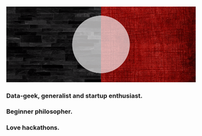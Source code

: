 ![Alt Text](https://github.com/Feliren88/Feliren88/blob/master/Feliren(4).gif)

### Data-geek, generalist and startup enthusiast.

### Beginner philosopher.

### Love hackathons.

<!--
**Feliren88/Feliren88** is a ✨ _special_ ✨ repository because its `README.md` (this file) appears on your GitHub profile.

Here are some ideas to get you started:

- 🔭 I’m currently working on ...
- 🌱 I’m currently learning ...
- 👯 I’m looking to collaborate on ...
- 🤔 I’m looking for help with ...
- 💬 Ask me about ...
- 📫 How to reach me: ...
- 😄 Pronouns: ...
- ⚡ Fun fact: ...

![Feliren's github stats](https://github-readme-stats.vercel.app/api?username=Feliren88&count_private=true&show_icons=true&theme=dracula)

-->
